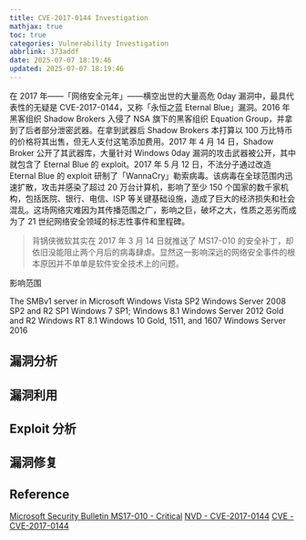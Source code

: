 ```yaml
---
title: CVE-2017-0144 Investigation
mathjax: true
toc: true
categories: Vulnerability Investigation
abbrlink: 373addf
date: 2025-07-07 18:19:46
updated: 2025-07-07 18:19:46
---
```


在 2017 年——「网络安全元年」——横空出世的大量高危 0day 漏洞中，最具代表性的无疑是 CVE-2017-0144，又称「永恒之蓝 Eternal Blue」漏洞。2016 年黑客组织 Shadow Brokers 入侵了 NSA 旗下的黑客组织 Equation Group，并拿到了后者部分泄密武器。在拿到武器后 Shadow Brokers 本打算以 100 万比特币的价格将其出售，但无人支付这笔添加费用。2017 年 4 月 14 日，Shadow Broker 公开了其武器库，大量针对 Windows 0day 漏洞的攻击武器被公开，其中就包含了 Eternal Blue 的 exploit。2017 年 5 月 12 日，不法分子通过改造 Eternal Blue 的 exploit 研制了「WannaCry」勒索病毒。该病毒在全球范围内迅速扩散，攻击并感染了超过 20 万台计算机，影响了至少 150 个国家的数千家机构，包括医院、银行、电信、ISP 等关键基础设施，造成了巨大的经济损失和社会混乱。这场网络灾难因为其传播范围之广，影响之巨，破坏之大，性质之恶劣而成为了 21 世纪网络安全领域的标志性事件和里程碑。

<!--more-->

> 背锅侠微软其实在 2017 年 3 月 14 日就推送了 MS17-010 的安全补丁，却依旧没能阻止两个月后的病毒肆虐。显然这一影响深远的网络安全事件的根本原因并不单单是软件安全技术上的问题。

影响范围

The SMBv1 server in
Microsoft Windows Vista SP2
Windows Server 2008 SP2 and R2 SP1
Windows 7 SP1; Windows 8.1
Windows Server 2012 Gold and R2
Windows RT 8.1
Windows 10 Gold, 1511, and 1607
Windows Server 2016

## 漏洞分析

## 漏洞利用

## Exploit 分析

## 漏洞修复

## Reference

[Microsoft Security Bulletin MS17-010 - Critical](https://learn.microsoft.com/en-us/security-updates/securitybulletins/2017/ms17-010)
[NVD - CVE-2017-0144](https://nvd.nist.gov/vuln/detail/CVE-2017-0144)
[CVE - CVE-2017-0144](https://cve.mitre.org/cgi-bin/cvename.cgi?name=CVE-2017-0144)

